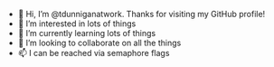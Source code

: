 - 👋 Hi, I’m @tdunniganatwork. Thanks for visiting my GitHub profile!
- 👀 I’m interested in lots of things
- 🌱 I’m currently learning lots of things
- 💞️ I’m looking to collaborate on all the things
- 📫 I can be reached via semaphore flags

<!---
tdunniganatwork/tdunniganatwork is a ✨ special ✨ repository because its `README.md` (this file) appears on your GitHub profile.
You can click the Preview link to take a look at your changes.
--->
